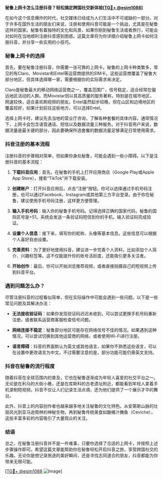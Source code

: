 **秘鲁上网卡怎么注册抖音？轻松搞定跨国社交新体验[[TG💪+ @esim1088](https://t.me/s/esim1088)]**

在如今这个信息爆炸的时代，社交媒体已经成为人们生活中不可或缺的一部分。对于许多在国外生活的朋友们来说，注册和使用抖音可能是一个挑战，尤其是在秘鲁这样的国家。秘鲁有着独特的文化和风景，如果你刚到秘鲁生活或者旅行，可能会对如何在当地顺利注册抖音感到困惑。这篇文章将为你详细介绍秘鲁上网卡如何注册抖音，并分享一些实用的小技巧。

### 秘鲁上网卡的选择

首先，要在秘鲁注册抖音，你需要一张可靠的上网卡。秘鲁的上网卡种类繁多，常见的有Claro、Movistar和Entel等运营商提供的SIM卡。这些运营商覆盖了秘鲁大部分地区，但具体选择哪一家，需要根据你的实际需求来决定。

Claro是秘鲁最大的移动网络运营商之一，覆盖范围广，信号稳定，适合经常在偏远地区活动的人群。而Movistar则以其高质量的服务著称，特别是在城市地区，网速较快，适合喜欢刷视频的朋友。Entel虽然起步较晚，但在山区和边境地区的覆盖较好，如果计划前往这些地方，可以选择Entel。

选择上网卡时，建议先去当地的营业厅咨询，了解各种套餐的具体内容。通常情况下，上网卡会包含语音通话、短信以及数据流量三种服务。对于抖音用户来说，数据流量是最关键的部分，因此要确保所选套餐的数据流量足够满足日常使用需求。

### 抖音注册的基本流程

注册抖音的步骤相对简单，但如果你身处秘鲁，可能会遇到一些小障碍。以下是注册抖音的基本流程：

1. **下载抖音应用**：首先，在秘鲁的手机上打开应用商店（Google Play或Apple App Store），搜索“TikTok”并下载安装。
   
2. **创建账户**：打开抖音应用后，点击“注册”按钮。你可以选择通过手机号码注册，也可以通过Facebook、Instagram或其他第三方平台登录。由于你在秘鲁，建议使用手机号码注册，这样更方便管理。

3. **输入手机号码**：输入你的秘鲁手机号码。记得选择正确的国家代码，秘鲁的国际区号是+51。系统会发送一条验证码短信到你的手机，输入验证码完成验证。

4. **设置个人信息**：接下来，填写你的昵称、头像等基本信息。这些信息可以根据个人喜好自由设置。

5. **完善资料**：为了更好地使用抖音，建议进一步完善个人资料，比如添加个人简介、兴趣标签等。这不仅能提升你的账号活跃度，还能吸引更多关注者。

6. **开始创作**：最后，你可以开始浏览推荐视频，或者直接拍摄自己的短视频上传到抖音平台。

### 遇到问题怎么办？

尽管注册抖音的过程看似简单，但在实际操作中可能会遇到一些问题。以下是一些常见问题及其解决办法：

- **无法接收验证码**：如果你发现验证码迟迟未收到，可以尝试更换手机号码重新注册，或者联系运营商客服检查信号问题。

- **网络连接不稳定**：秘鲁部分地区可能存在网络信号不佳的情况。如果遇到这种情况，可以尝试切换到其他运营商的网络，或者使用Wi-Fi进行注册。

- **语言障碍**：抖音的界面默认为英文或其他语言，如果你不熟悉这些语言，可以在设置中更改语言为中文。不过需要注意的是，部分功能可能仍需英文支持。

### 抖音在秘鲁的流行程度

随着抖音在全球范围内的普及，它也在秘鲁逐渐成为年轻人喜爱的社交平台之一。无论是在利马的大街小巷，还是在库斯科的古老遗址附近，都能看到年轻人拿着手机录制短视频。抖音不仅让人们记录生活点滴，还为他们提供了一个展示才华的舞台。

此外，抖音上的内容创作者也越来越多地关注秘鲁的文化特色。从安第斯山脉的壮丽风光到亚马逊雨林的神秘生物，再到秘鲁传统美食如酸橘汁腌鱼（Ceviche），这些丰富多彩的内容吸引了大量观众的关注。

### 结语

总之，在秘鲁注册抖音并不是一件难事，只要你选择了合适的上网卡，并按照上述步骤操作即可。希望这篇文章能帮助你在秘鲁轻松开启抖音之旅，享受跨国社交的乐趣。无论你是想记录旅途的美好瞬间，还是寻找志同道合的朋友，抖音都能为你带来无限可能。

[[TG💪+ @esim1088](https://t.me/s/esim1088) ![Image](https://i.postimg.cc/4NQfJmqS/Snipaste-2025-05-13-00-14-12.png)]